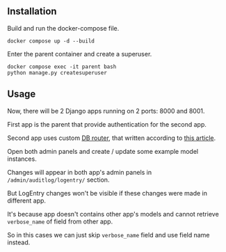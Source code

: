 
## Installation

Build and run the docker-compose file.
```shell
docker compose up -d --build
```

Enter the parent container and create a superuser.
```shell
docker compose exec -it parent bash
python manage.py createsuperuser
```

## Usage

Now, there will be 2 Django apps running on 2 ports: 8000 and 8001.

First app is the parent that provide authentication for the second app.

Second app uses custom [DB router](db_router.py), that written according to [this article](https://docs.djangoproject.com/en/4.1/topics/db/multi-db/#database-routers).


Open both admin panels and create / update some example model instances.

Changes will appear in both app's admin panels in `/admin/auditlog/logentry/` section.

But LogEntry changes won't be visible if these changes were made in different app.

It's because app doesn't contains other app's models and cannot retrieve `verbose_name` of field from other app.

So in this cases we can just skip `verbose_name` field and use field name instead.
